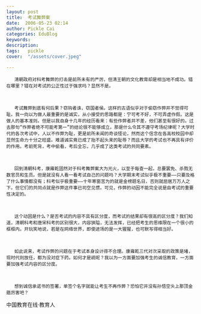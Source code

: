 ```yaml
---
layout: post  
title:  考试舞弊案  
date:  2006-05-23 02:14  
author: Pickle Cai  
categories: EduBlog  
keywords: 
description:   
tags:	pickle   
cover:  "/assets/cover.jpeg"  

---  
```

    
       清朝政府对科考舞弊的打击是前所未有的严厉，但清王朝的文化教育却是相当地不成功。错在哪里？错在对考试的公正性过于强求吗？显然不是。



       考试舞弊到底有何后果？窃钩者诛，窃国者侯。这样的古语似乎对于偷窃作弊并不觉得可耻。我一向以为做人最重要的是诚实，从小接受的思路都是：宁可考不好，不可弄虚作假。这是做人的基本准则。但是以我自身十几年的经历看来：有些作弊者并不差，他们甚至有很好的。过去那句“作弊者绝不可能考第一”的结论很不能够成立。那是什么令其不遵守考场纪律呢？大学时代的各次考试中，人以不作弊为耻，更是前所未闻的奇谈怪论，然而这个信念在各高校校园中却显然生命力十分之旺盛。难道诚实竟已成了抬不起头来的耻辱？而且大学的考试也不再具有评价的作用。考前死背，考中偷看，考后全忘，几乎成了这类考试的共同要素。



       回到清朝科考，康雍乾固然对于科考舞弊案大为光火，以至于每查一起，总要罢免、杀戮无数官员和生员。但是就没有人看一看考试自己的问题吗？大学期末考试似乎极不重要——只要及格了什么事情都没有；科考似乎极重要——十年寒窗苦为的就是金榜题名日，否则就屈居万万人之下。但它们的共同点就是作弊这件事已司空见惯。可见，作弊的动因不能完全说是由考试的重要性决定的。



       这个动因是什么？是否考试的内容不具有区分度，而考试的结果却有很高的区分度？我们知道，清朝科考和唐宋科考的区别很大，内容狭隘，无法发挥，已经把考生的思维限在一个很小的框框内。开玩笑地说，若是在网络世界，即使进场的是一大猩猩，也可默写得相当好。



       如此说来，考试作弊的问题在于考试本身设计得不合理。康雍乾三代对次采取的政策是堵，现时代则放任，都为没对症下药。如何才是疏呢？我以为一方面要加强考生的诚信教育，一方面要加强考试内容的区分度。



       想到诚信承诺书的签署，单签个名字就能让考生不再作弊？恐怕它并没有孙悟空头上那顶金箍厉害吧？



		    
 中国教育在线·教育人

